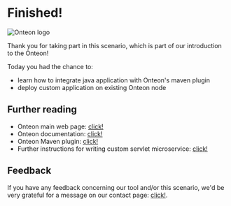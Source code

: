 # Finished!

![Onteon logo](https://onteon.com/images/onteon-logo.svg)

Thank you for taking part in this scenario, which is part of our introduction to the Onteon!

Today you had the chance to:
- learn how to integrate java application with Onteon's maven plugin
- deploy custom application on existing Onteon node

## Further reading

- Onteon main web page: [click!](https://onteon.com/)
- Onteon documentation: [click!](https://jlupin.io/documentation/jlupin-platform-161)
- Onteon Maven plugin: [click!](https://jlupin.io/documentation/continuous-delivery-maven-plugin-161)
- Further instructions for writing custom servlet microservice: [click!](https://jlupin.io/documentation/jlupin-platform-161/page/developer-servlet_microservice-overview.html)

## Feedback

If you have any feedback concerning our tool and/or this scenario, we'd be very grateful for a message on our contact page: [click!](https://onteon.com/).
